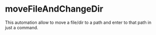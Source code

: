 # moveFileAndChangeDir
This automation allow to move a file/dir to a path and enter to that path in just a command. 
